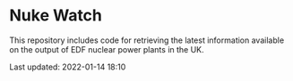 # Nuke Watch

This repository includes code for retrieving the latest information available on the output of EDF nuclear power plants in the UK.

Last updated: 2022-01-14 18:10